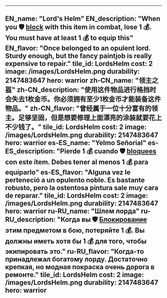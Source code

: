 ---

EN_name: "Lord's Helm"
EN_description: "When you 🛡️️ <u>block</u> with this item in combat, lose 1 💰. You must have at least 1 💰 to equip this"
EN_flavor: "Once belonged to an opulent lord. Sturdy enough, but the fancy paintjob is really expensive to repair."
tile_id: LordsHelm
cost: 2
image: /images/LordsHelm.png
durability: 2147483647
hero: warrior
zh-CN_name: "领主之盔"
zh-CN_description: "使用这件物品进行格挡时会失去1枚金币。你必须拥有至少1枚金币才能装备这件物品。"
zh-CN_flavor: "曾经属于一位十分富有的领主。足够坚固，但是想要修理上面漂亮的涂装就要花上不少钱了。"
tile_id: LordsHelm
cost: 2
image: /images/LordsHelm.png
durability: 2147483647
hero: warrior
es-ES_name: "Yelmo Señorial"
es-ES_description: "Pierde 1 💰 cuando 🛡️️ <u>bloquees</u> con este ítem. Debes tener al menos 1 💰 para equiparlo"
es-ES_flavor: "Alguna vez le perteneció a un opulento noble. Es bastante robusto, pero la ostentosa pintura sale muy cara de reparar."
tile_id: LordsHelm
cost: 2
image: /images/LordsHelm.png
durability: 2147483647
hero: warrior
ru-RU_name: "Шлем лорда"
ru-RU_description: "Когда вы 🛡️️ <u>Блокирование</u> этим предметом в бою, потеряйте 1 💰. Вы должны иметь хотя бы 1 💰 для того, чтобы экипировать это."
ru-RU_flavor: "Когда-то принадлежал богатому лорду. Достаточно крепкая, но модная покраска очень дорога в ремонте."
tile_id: LordsHelm
cost: 2
image: /images/LordsHelm.png
durability: 2147483647
hero: warrior
---